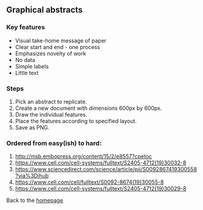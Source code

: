 ## Graphical abstracts 

### Key features
- Visual take-home message of paper 
- Clear start and end - one process 
- Emphasizes novelty of work 
- No data 
- Simple labels
- Little text

### Steps 
1. Pick an abstract to replicate. 
2. Create a new document with dimensions 600px by 600px. 
3. Draw the individual features. 
4. Place the features according to specified layout. 
5. Save as PNG. 

### Ordered from easy(ish) to hard: 
1.  http://msb.embopress.org/content/15/2/e8557?cpetoc
2.  https://www.cell.com/cell-systems/fulltext/S2405-4712(19)30032-8
3.  https://www.sciencedirect.com/science/article/pii/S0092867419300558?via%3Dihub
4.  https://www.cell.com/cell/fulltext/S0092-8674(19)30055-8
5.  https://www.cell.com/cell-systems/fulltext/S2405-4712(19)30029-8


 
Back to the [homepage](../README.md)
